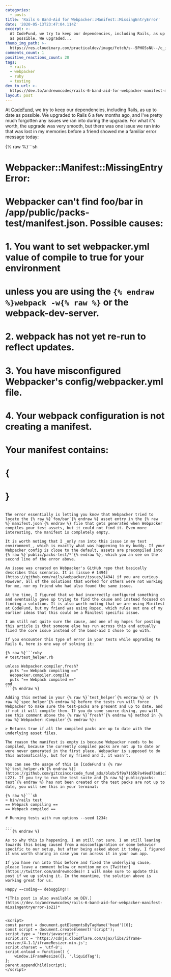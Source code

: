 ```yaml
---
categories:
  - posts
title: 'Rails 6 Band-Aid for Webpacker::Manifest::MissingEntryError'
date: '2020-05-13T23:47:04.114Z'
excerpt: >-
  At CodeFund, we try to keep our dependencies, including Rails, as up to date
  as possible. We upgraded...
thumb_img_path: >-
  https://res.cloudinary.com/practicaldev/image/fetch/s--5PHOSsNU--/c_imagga_scale,f_auto,fl_progressive,h_420,q_auto,w_1000/https://dev-to-uploads.s3.amazonaws.com/i/faaghdvraaxw5mc2fdby.jpg
comments_count: 1
positive_reactions_count: 20
tags:
  - rails
  - webpacker
  - ruby
  - testing
dev_to_url: >-
  https://dev.to/andrewmcodes/rails-6-band-aid-for-webpacker-manifest-missingentryerror-1o21
layout: post
---
```


At [CodeFund](https://codefund.io), we try to keep our dependencies, including Rails, as up to date as possible. We upgraded to Rails 6 a few months ago, and I've pretty much forgotten any issues we ran into during the upgrade. For what it's worth, the upgrade was very smooth, but there was one issue we ran into that was lost in my memories before a friend showed me a familiar error message today:

{% raw %}```sh

# Webpacker::Manifest::MissingEntryError:

# Webpacker can't find foo/bar in /app/public/packs-test/manifest.json. Possible causes:

# 1. You want to set webpacker.yml value of compile to true for your environment

# unless you are using the `{% endraw %}webpack -w{% raw %}` or the webpack-dev-server.

# 2. webpack has not yet re-run to reflect updates.

# 3. You have misconfigured Webpacker's config/webpacker.yml file.

# 4. Your webpack configuration is not creating a manifest.

# Your manifest contains:

# {

# }

````{% endraw %}

The error essentially is letting you know that Webpacker tried to locate the {% raw %}`foo/bar`{% endraw %} asset entry in the {% raw %}`manifest.json`{% endraw %} file that gets generated when Webpacker compiles your test assets, but it could not find it. Even more interesting, the manifest is completely empty.

It is worth noting that I _only ran into this issue in my test environment_, which is exactly what was happening to my buddy. If your Webpacker config is close to the default, assets are precompiled into {% raw %}`public/packs-test/*`{% endraw %}, which you an see on the second line of the error above.

An issue was created on Webpacker's GitHub repo that basically describes this scenario. It is [issue # 1494](https://github.com/rails/webpacker/issues/1494) if you are curious. However, all of the solutions that worked for others were not working for me, nor my friend who had also found the same issue.

At the time, I figured that we had incorrectly configured something and eventually gave up trying to find the cause and instead focused on finding a solution. It is also worth noting that we are using Minitest at CodeFund, but my friend was using Rspec, which rules out one of my earlier ideas that this could be a Minitest specific issue.

I am still not quite sure the cause, and one of my hopes for posting this article is that someone else has run across this and actually fixed the core issue instead of the band-aid I chose to go with.

If you encounter this type of error in your tests while upgrading to Rails 6, here is one way of solving it:

{% raw %}```ruby
# test/test_helper.rb

unless Webpacker.compiler.fresh?
  puts "== Webpack compiling =="
  Webpacker.compiler.compile
  puts "== Webpack compiled =="
end
```{% endraw %}

Adding this method in your {% raw %}`test_helper`{% endraw %} or {% raw %}`spec_helper`{% endraw %} before the tests run will force Webpacker to make sure the test-packs are present and up to date, and if not it will compile them. If you do some source diving, you will see this comment above the {% raw %}`fresh?`{% endraw %} method in {% raw %}`Webpacker::Compiler`{% endraw %}:

> Returns true if all the compiled packs are up to date with the underlying asset files.

The reason the manifest is empty is because Webpacker needs to be compiled, because the currently compiled packs are not up to date or were never generated in the first place. Webpacker is supposed to do this automatically, but for my friend and I, it wasn’t.

You can see the usage of this in [CodeFund's {% raw %}`test_helper.rb`{% endraw %}](https://github.com/gitcoinco/code_fund_ads/blob/5f9a7165b7a49ed73a81c7987e8a13ba18f9e0a6/test/test_helper.rb# L22). If you try to run the test suite and {% raw %}`public/packs-test`{% endraw %} has not been created or the test packs are not up to date, you will see this in your terminal:

{% raw %}```sh
➜ bin/rails test
== Webpack compiling ==
== Webpack compiled ==

# Running tests with run options --seed 1234:

...
```{% endraw %}

As to why this is happening, I am still not sure. I am still leaning towards this being caused from a misconfiguration or some behavior specific to our setup, but after being asked about it today, I figured it was worth sharing in case you run across it in your own app.

If you have run into this before and fixed the underlying cause, please leave a comment below or mention me on [Twitter](https://twitter.com/andrewmcodes)! I will make sure to update this post if we up solving it. In the meantime, the solution above is working great for us.

Happy ~~coding~~ debugging!!

*[This post is also available on DEV.](https://dev.to/andrewmcodes/rails-6-band-aid-for-webpacker-manifest-missingentryerror-1o21)*


<script>
const parent = document.getElementsByTagName('head')[0];
const script = document.createElement('script');
script.type = 'text/javascript';
script.src = 'https://cdnjs.cloudflare.com/ajax/libs/iframe-resizer/4.1.1/iframeResizer.min.js';
script.charset = 'utf-8';
script.onload = function() {
    window.iFrameResize({}, '.liquidTag');
};
parent.appendChild(script);
</script>
````

